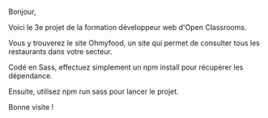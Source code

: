 Bonjour, 

Voici le 3e projet de la formation développeur web d'Open Classrooms.

Vous y trouverez le site Ohmyfood, un site qui permet de consulter tous les restaurants dans votre secteur.

Codé en Sass, effectuez simplement un npm install pour récupérer les dépendance.

Ensuite, utilisez npm run sass pour lancer le projet.

Bonne visite !
